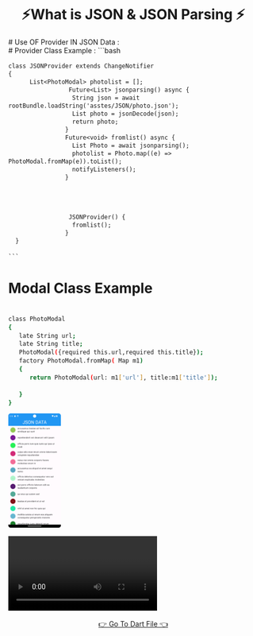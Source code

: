 <h1 align="center">⚡What is JSON & JSON Parsing ⚡</h1>
# Use OF  Provider IN JSON Data : <br>
# Provider Class Example :
```bash
                  
    class JSONProvider extends ChangeNotifier 
    {
          List<PhotoModal> photolist = [];
                     Future<List> jsonparsing() async {
                      String json = await rootBundle.loadString('asstes/JSON/photo.json');
                      List photo = jsonDecode(json);
                      return photo;
                    }
                    Future<void> fromlist() async {
                      List Photo = await jsonparsing();
                      photolist = Photo.map((e) => PhotoModal.fromMap(e)).toList();
                      notifyListeners();
                    }




                     JSONProvider() {
                      fromlist();
                    }
      }
      
    ```
# Modal Class Example
```bash
 
class PhotoModal
{
   late String url;
   late String title;
   PhotoModal({required this.url,required this.title});
   factory PhotoModal.fromMap( Map m1)
   {
      return PhotoModal(url: m1['url'], title:m1['title']);

   }
}

```
<P>
  <img src="https://github.com/harshdusane2103/CH-8_JSON_Parsing/blob/master/json.png" width=21%,heigth=35%>

</P>
<p>
  <video src="https://github.com/user-attachments/assets/63629090-b671-4409-9944-3d5293941a78">
</p>
<div align = "center">
<a  href="">👉 Go To Dart File 👈</a>
</div>
<h1 align="left"> </h1>
